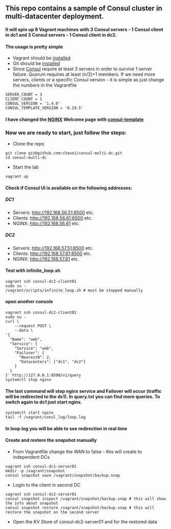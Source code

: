 ## This repo contains a sample of Consul cluster in multi-datacenter deployment. 
#### It will spin up 8 Vagrant machines with 3 Consul servers - 1 Consul client in dc1 and 3 Consul servers - 1 Consul client in dc2.

#### The usage is pretty simple

- Vagrant should be [installed](https://www.vagrantup.com/)
- Git should be [installed](https://git-scm.com/)
- Since [Consul](https://www.consul.io/) require at least 3 servers in order to survive 1 server failure. Quorum requires at least (n/2)+1 members. If we need more servers, clients or a specific Consul version - it is simple as just change the numbers in the Vagrantfile
```
SERVER_COUNT = 3
CLIENT_COUNT = 1
CONSUL_VERSION = '1.4.0'
CONSUL_TEMPLATE_VERSION = '0.19.5'
```
#### I have changed the [NGINX](https://www.nginx.com/resources/wiki/) Welcome page with [consul-template](https://github.com/hashicorp/consul-template)

### Now we are ready to start, just follow the steps:

- Clone the repo
```
git clone git@github.com:chavo1/consul-multi-dc.git
cd consul-multi-dc
```
- Start the lab
```
vagrant up
```
#### Check if Consul UI is available on the following addresses:
##### DC1
- Servers: http://192.168.56.51:8500 etc.
- Clients: http://192.168.56.61:8500 etc.
- NGINX: http://192.168.56.61 etc.
##### DC2
- Servers: http://192.168.57.51:8500 etc.
- Clients: http://192.168.57.61:8500 etc.
- NGINX: http://192.168.57.61 etc.
#### Test with infinite_loop.sh
```
vagrant ssh consul-dc2-client01
sudo su -
/vagrant/scripts/infinite_loop.sh # must be stopped manually
```
#### open another console
```
vagrant ssh consul-dc2-client01
sudo su -
curl \
    --request POST \
    --data \
'{
  "Name": "web",
  "Service": {
    "Service": "web",
    "Failover": {
      "NearestN": 2,
      "Datacenters": ["dc1", "dc2"]
    }
  }
}' http://127.0.0.1:8500/v1/query
systemctl stop nginx
```
#### The last command will stop nginx service and Failover will occur (traffic will be redirected to the  dc1). In query.txt you can find more queries. To switch again to dc1 just start nginx.
```
systemctl start nginx
tail -f /vagrant/conul_log/loop.log
```
#### In loop.log you will be able to see redirection in real time

#### Create and restore the snapshot manually
- From Vagrantfile change the WAN to false - this will create to independent DCs
```
vagrant ssh consul-dc1-server01
mkdir -p /vagrant/snapshot
consul snapshot save /vagrant/snapshot/backup.snap
```
- Login to the client in second DC
```
vagrant ssh consul-dc2-server01
consul snapshot inspect /vagrant/snapshot/backup.snap # this will show the info about snapshot
consul snapshot restore /vagrant/snapshot/backup.snap # this will restore the snapshot on the second server
```
- Open the KV Store of consul-dc2-server01 and for the restored data







